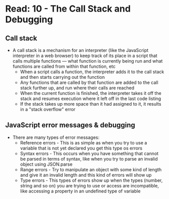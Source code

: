 # Read: 10 - The Call Stack and Debugging

## Call stack
* A call stack is a mechanism for an interpreter (like the JavaScript interpreter in a web browser) to keep track of its place in a script that calls multiple functions — what function is currently being run and what functions are called from within that function, etc
  * When a script calls a function, the interpreter adds it to the call stack and then starts carrying out the function
  * Any functions that are called by that function are added to the call stack further up, and run where their calls are reached
  * When the current function is finished, the interpreter takes it off the stack and resumes execution where it left off in the last code listing
  * If the stack takes up more space than it had assigned to it, it results in a "stack overflow" error

## JavaScript error messages & debugging
* There are many types of error messages:
  * Reference errors - This is as simple as when you try to use a variable that is not yet declared you get this type os errors
  * Syntax errors - This occurs when you have something that cannot be parsed in terms of syntax, like when you try to parse an invalid object using JSON.parse
  * Range errors - Try to manipulate an object with some kind of length and give it an invalid length and this kind of errors will show up
  * Type errors - This types of errors show up when the types (number, string and so on) you are trying to use or access are incompatible, like accessing a property in an undefined type of variable